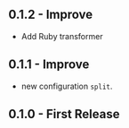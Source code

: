 ## 0.1.2 - Improve
- Add Ruby transformer

## 0.1.1 - Improve
- new configuration `split`.

## 0.1.0 - First Release
